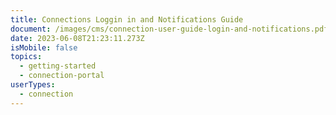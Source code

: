 ```yaml
---
title: Connections Loggin in and Notifications Guide
document: /images/cms/connection-user-guide-login-and-notifications.pdf
date: 2023-06-08T21:23:11.273Z
isMobile: false
topics:
  - getting-started
  - connection-portal
userTypes:
  - connection
---
```

